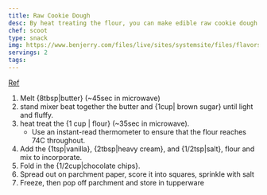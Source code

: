 ```yaml
---
title: Raw Cookie Dough
desc: By heat treating the flour, you can make edible raw cookie dough!
chef: scoot
type: snack
img: https://www.benjerry.com/files/live/sites/systemsite/files/flavors/recipes/edible-cookie-dough/Beauty%20Reshoot/DRV_EdibleCookieDough_BeautyShot_BNJ2106-15_7465_779x400_AR.jpg
servings: 2
tags:
---
```


[Ref](https://www.benjerry.com/flavors/recipes/edible-cookie-dough)


1. Melt {8tbsp|butter} (~45sec in microwave)
2. stand mixer beat together the butter and {1cup| brown sugar} until light and fluffy.
3. heat treat the {1 cup | flour} (~35sec in microwave).
	- Use an instant-read thermometer to ensure that the flour reaches 74C throughout.
5. Add the {1tsp|vanilla}, {2tbsp|heavy cream}, and {1/2tsp|salt}, flour and mix to incorporate.
6. Fold in the {1/2cup|chocolate chips}.
7. Spread out on parchment paper, score it into squares, sprinkle with salt
8. Freeze, then pop off parchment and store in tupperware


